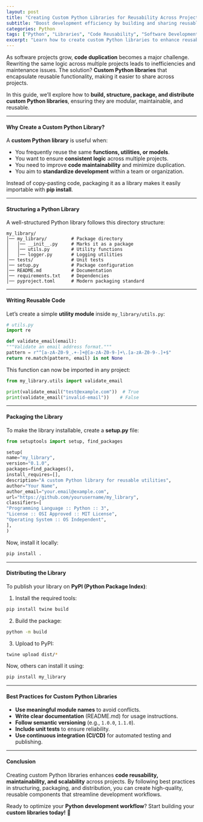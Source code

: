 ```yaml
---
layout: post
title: "Creating Custom Python Libraries for Reusability Across Projects"
subtitle: "Boost development efficiency by building and sharing reusable Python libraries"
categories: Python
tags: ["Python", "Libraries", "Code Reusability", "Software Development", "Best Practices"]
excerpt: "Learn how to create custom Python libraries to enhance reusability, maintainability, and efficiency across multiple projects."
---
```




As software projects grow, **code duplication** becomes a major challenge. Rewriting the same logic across multiple projects leads to inefficiencies and maintenance issues. The solution? **Custom Python libraries** that encapsulate reusable functionality, making it easier to share across projects.

In this guide, we’ll explore how to **build, structure, package, and distribute custom Python libraries**, ensuring they are modular, maintainable, and reusable.

---

#### Why Create a Custom Python Library?

A **custom Python library** is useful when:

- You frequently reuse the same **functions, utilities, or models**.
- You want to ensure **consistent logic** across multiple projects.
- You need to improve **code maintainability** and minimize duplication.
- You aim to **standardize development** within a team or organization.

Instead of copy-pasting code, packaging it as a library makes it easily importable with **pip install**.

---

#### Structuring a Python Library

A well-structured Python library follows this directory structure:

```plaintext  
my_library/  
│── my_library/         # Package directory  
│   │── __init__.py     # Marks it as a package  
│   │── utils.py        # Utility functions  
│   │── logger.py       # Logging utilities  
│── tests/              # Unit tests  
│── setup.py            # Package configuration  
│── README.md           # Documentation  
│── requirements.txt    # Dependencies  
│── pyproject.toml      # Modern packaging standard  
```

---

#### Writing Reusable Code

Let’s create a simple **utility module** inside `my_library/utils.py`:

```python
# utils.py
import re

def validate_email(email):  
"""Validate an email address format."""  
pattern = r"^[a-zA-Z0-9_.+-]+@[a-zA-Z0-9-]+\.[a-zA-Z0-9-.]+$"  
return re.match(pattern, email) is not None  
```

This function can now be imported in any project:

```python  
from my_library.utils import validate_email

print(validate_email("test@example.com"))  # True  
print(validate_email("invalid-email"))    # False  
```

---

#### Packaging the Library

To make the library installable, create a **setup.py** file:

```python  
from setuptools import setup, find_packages

setup(  
name="my_library",  
version="0.1.0",  
packages=find_packages(),  
install_requires=[],  
description="A custom Python library for reusable utilities",  
author="Your Name",  
author_email="your.email@example.com",  
url="https://github.com/yourusername/my_library",  
classifiers=[  
"Programming Language :: Python :: 3",  
"License :: OSI Approved :: MIT License",  
"Operating System :: OS Independent",  
],  
)  
```

Now, install it locally:

```bash  
pip install .  
```

---

#### Distributing the Library

To publish your library on **PyPI (Python Package Index)**:

1. Install the required tools:

```bash  
pip install twine build  
```

2. Build the package:

```bash  
python -m build  
```

3. Upload to PyPI:

```bash  
twine upload dist/*  
```

Now, others can install it using:

```bash  
pip install my_library  
```

---

#### Best Practices for Custom Python Libraries

- **Use meaningful module names** to avoid conflicts.
- **Write clear documentation** (README.md) for usage instructions.
- **Follow semantic versioning** (e.g., `1.0.0`, `1.1.0`).
- **Include unit tests** to ensure reliability.
- **Use continuous integration (CI/CD)** for automated testing and publishing.

---

#### Conclusion

Creating custom Python libraries enhances **code reusability, maintainability, and scalability** across projects. By following best practices in structuring, packaging, and distribution, you can create high-quality, reusable components that streamline development workflows.

Ready to optimize your **Python development workflow**? Start building your **custom libraries today!** 🚀  
